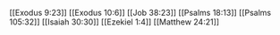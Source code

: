 [[Exodus 9:23]]
[[Exodus 10:6]]
[[Job 38:23]]
[[Psalms 18:13]]
[[Psalms 105:32]]
[[Isaiah 30:30]]
[[Ezekiel 1:4]]
[[Matthew 24:21]]
